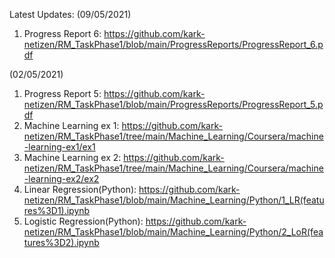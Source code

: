 Latest Updates:  (09/05/2021)  
1. Progress Report 6: https://github.com/kark-netizen/RM_TaskPhase1/blob/main/ProgressReports/ProgressReport_6.pdf  

(02/05/2021)  
1. Progress Report 5: https://github.com/kark-netizen/RM_TaskPhase1/blob/main/ProgressReports/ProgressReport_5.pdf  
2. Machine Learning ex 1: https://github.com/kark-netizen/RM_TaskPhase1/tree/main/Machine_Learning/Coursera/machine-learning-ex1/ex1  
3. Machine Learning ex 2: https://github.com/kark-netizen/RM_TaskPhase1/tree/main/Machine_Learning/Coursera/machine-learning-ex2/ex2  
4. Linear Regression(Python): https://github.com/kark-netizen/RM_TaskPhase1/blob/main/Machine_Learning/Python/1_LR(features%3D1).ipynb  
5. Logistic Regression(Python): https://github.com/kark-netizen/RM_TaskPhase1/blob/main/Machine_Learning/Python/2_LoR(features%3D2).ipynb
